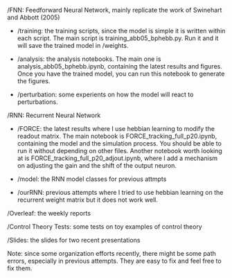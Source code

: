 /FNN: Feedforward Neural Network, mainly replicate the work of Swinehart and Abbott (2005)

- /training: the training scripts, since the model is simple it is written within each script. The main script is training_abb05_bphebb.py. Run it and it will save the trained model in /weights.

- /analysis: the analysis notebooks. The main one is analysis_abb05_bphebb.ipynb, containing the latest results and figures. Once you have the trained model, you can run this notebook to generate the figures.
- /perturbation: some experients on how the model will react to perturbations.

/RNN: Recurrent Neural Network

- /FORCE: the latest results where I use hebbian learning to modify the readout matrix. The main notebook is FORCE_tracking_full_p20.ipynb, containing the model and the simulation process. You should be able to run it without depending on other files. Another notebook worth looking at is FORCE_tracking_full_p20_adjout.ipynb, where I add a mechanism on adjusting the gain and the shift of the output neuron.

- /model: the RNN model classes for previous attmpts

- /ourRNN: previous attempts where I tried to use hebbian learning on the recurrent weight matrix but it does not work well.

/Overleaf: the weekly reports

/Control Theory Tests: some tests on toy examples of control theory

/Slides: the slides for two recent presentations

Note: since some organization efforts recently, there might be some path errors, especially in previous attempts. They are easy to fix and feel free to fix them.